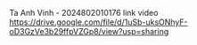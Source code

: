 Ta Anh Vinh - 2024802010176
link video https://drive.google.com/file/d/1uSb-uksONhyF-oD3GzVe3b29ffpVZGp8/view?usp=sharing 
